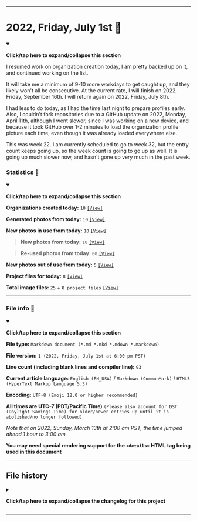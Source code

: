 
***

# 2022, Friday, July 1st 📅

<details open><summary><p lang="en"><b>Click/tap here to expand/collapse this section</b></p></summary>

I resumed work on organization creation today, I am pretty backed up on it, and continued working on the list.

It will take me a minimum of 9-10 more workdays to get caught up, and they likely won't all be consecutive. <!-- The number isn't changing, as the entry count is still going up. !--> At the current rate, I will finish on 2022, Friday, September 16th. I will return again on 2022, Friday, July 8th.

I had less to do today, as I had the time last night to prepare profiles early. Also, I couldn't fork repositories due to a GitHub update on 2022, Monday, April 11th, although I went slower, since I was working on a new device, and because it took GitHub over 1-2 minutes to load the organization profile picture each time, even though it was already loaded everywhere else.

This was week 22. I am currently scheduled to go to week 32, but the entry count keeps going up, so the week count is going to go up as well. It is going up much slower now, and hasn't gone up very much in the past week.

</details>

### Statistics 📝

<details open><summary><p lang="en"><b>Click/tap here to expand/collapse this section</b></p></summary>

**Organizations created today:** `10` [`[View]`](/NewOrgs/2022/07_July/README.md#2022-july-1st)

**Generated photos from today:** `10` [`[View]`](/OrganizationGraphics/ByDate/2022/July/01/Generated/)

**New photos in use from today:** `10` [`[View]`](/OrganizationGraphics/ByDate/2022/July/01/Used/)

> **New photos from today:** `10` [`[View]`](/OrganizationGraphics/ByDate/2022/July/01/Used/)

> **Re-used photos from today:** `00` [`[View]`](/OrganizationGraphics/ByDate/2022/July/01/Used/)

**New photos out of use from today:** `5` [`[View]`](/OrganizationGraphics/ByDate/2022/July/01/Unused/)

**Project files for today:** `8` [`[View]`](/OrganizationGraphics/ByDate/2022/July/01/Unused/Project_Files/)

**Total image files:** `25` + `8 project files` [`[View]`](/OrganizationGraphics/ByDate/2022/July/01/)

<!-- TODO
NTS: If there are no project files for a week, don't remove the counter, just blank it (set it to 0)
!-->

</details>

***

### File info 📜

<details open><summary><p lang="en"><b>Click/tap here to expand/collapse this section</b></p></summary>

**File type:** `Markdown document (*.md *.mkd *.mdown *.markdown)`

**File version:** `1 (2022, Friday, July 1st at 6:00 pm PST)`

**Line count (including blank lines and compiler line):** `93`

**Current article language:** `English (EN_USA)` / `Markdown (CommonMark)` / `HTML5 (HyperText Markup Language 5.3)`

**Encoding:** `UTF-8 (Emoji 12.0 or higher recommended)`

**All times are UTC-7 (PDT/Pacific Time)** `(Please also account for DST (Daylight Savings Time) for older/newer entries up until it is abolished/no longer followed)`

_Note that on 2022, Sunday, March 13th at 2:00 am PST, the time jumped ahead 1 hour to 3:00 am._

**You may need special rendering support for the `<details>` HTML tag being used in this document**

</details>

***

## File history

<details><summary><p lang="en"><b>Click/tap here to expand/collapse the changelog for this project</b></p></summary>

<details><summary><p lang="en"><b>Version 1 (2022, Friday, July 1st at 6:00 pm PST)</b></p></summary>

**This version was made by:** [`@seanpm2001`](https://github.com/seanpm2001/)

> Changes:

- [x] Started the file
- [x] Added the title section
- [x] Added the `research notes` section
- [x] Added the `statistics` section
- [x] Added the `file info` section
- [x] Added the `file history` section
- [ ] No other changes in version 1

</details>

</details>

***
